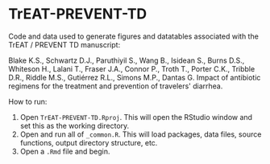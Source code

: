 # TrEAT-PREVENT-TD

Code and data used to generate figures and datatables associated with the TrEAT / PREVENT TD manuscript:

Blake K.S., Schwartz D.J., Paruthiyil S., Wang B., Isidean S., Burns D.S., Whiteson H., Lalani T., Fraser J.A., Connor P., Troth T., Porter C.K., Tribble D.R., Riddle M.S., Gutiérrez R.L., Simons M.P., Dantas G. Impact of antibiotic regimens for the treatment and prevention of travelers' diarrhea. 

How to run:

1. Open <code>TrEAT-PREVENT-TD.Rproj</code>. This will open the RStudio window and set this as the working directory.
2. Open and run all of <code>_common.R</code>. This will load packages, data files, source functions, output directory structure, etc.
3. Open a <code>.Rmd</code> file and begin.
